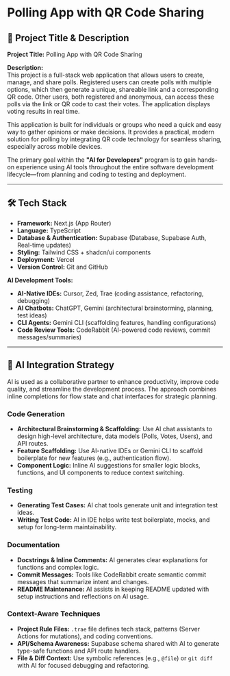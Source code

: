 # Polling App with QR Code Sharing

## 📌 Project Title & Description
**Project Title:** Polling App with QR Code Sharing  

**Description:**  
This project is a full-stack web application that allows users to create, manage, and share polls. Registered users can create polls with multiple options, which then generate a unique, shareable link and a corresponding QR code. Other users, both registered and anonymous, can access these polls via the link or QR code to cast their votes. The application displays voting results in real time.  

This application is built for individuals or groups who need a quick and easy way to gather opinions or make decisions. It provides a practical, modern solution for polling by integrating QR code technology for seamless sharing, especially across mobile devices.  

The primary goal within the **"AI for Developers"** program is to gain hands-on experience using AI tools throughout the entire software development lifecycle—from planning and coding to testing and deployment.  

---

## 🛠️ Tech Stack
- **Framework:** Next.js (App Router)  
- **Language:** TypeScript  
- **Database & Authentication:** Supabase (Database, Supabase Auth, Real-time updates)  
- **Styling:** Tailwind CSS + shadcn/ui components  
- **Deployment:** Vercel  
- **Version Control:** Git and GitHub  

**AI Development Tools:**  
- **AI-Native IDEs:** Cursor, Zed, Trae (coding assistance, refactoring, debugging)  
- **AI Chatbots:** ChatGPT, Gemini (architectural brainstorming, planning, test ideas)  
- **CLI Agents:** Gemini CLI (scaffolding features, handling configurations)  
- **Code Review Tools:** CodeRabbit (AI-powered code reviews, commit messages/summaries)  

---

## 🧠 AI Integration Strategy
AI is used as a collaborative partner to enhance productivity, improve code quality, and streamline the development process. The approach combines inline completions for flow state and chat interfaces for strategic planning.  

### Code Generation
- **Architectural Brainstorming & Scaffolding:** Use AI chat assistants to design high-level architecture, data models (Polls, Votes, Users), and API routes.  
- **Feature Scaffolding:** Use AI-native IDEs or Gemini CLI to scaffold boilerplate for new features (e.g., authentication flow).  
- **Component Logic:** Inline AI suggestions for smaller logic blocks, functions, and UI components to reduce context switching.  

### Testing
- **Generating Test Cases:** AI chat tools generate unit and integration test ideas.  
- **Writing Test Code:** AI in IDE helps write test boilerplate, mocks, and setup for long-term maintainability.  

### Documentation
- **Docstrings & Inline Comments:** AI generates clear explanations for functions and complex logic.  
- **Commit Messages:** Tools like CodeRabbit create semantic commit messages that summarize intent and changes.  
- **README Maintenance:** AI assists in keeping README updated with setup instructions and reflections on AI usage.  

### Context-Aware Techniques
- **Project Rule Files:** `.trae` file defines tech stack, patterns (Server Actions for mutations), and coding conventions.  
- **API/Schema Awareness:** Supabase schema shared with AI to generate type-safe functions and API route handlers.  
- **File & Diff Context:** Use symbolic references (e.g., `@file`) or `git diff` with AI for focused debugging and refactoring.
